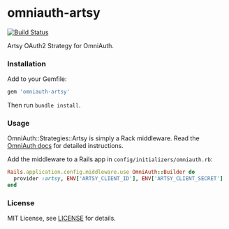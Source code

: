 # omniauth-artsy

[![Build Status](https://travis-ci.org/artsy/omniauth-artsy.svg)](https://travis-ci.org/artsy/omniauth-artsy)

Artsy OAuth2 Strategy for OmniAuth.

### Installation

Add to your Gemfile:

``` ruby
gem 'omniauth-artsy'
```

Then run `bundle install`.

### Usage

OmniAuth::Strategies::Artsy is simply a Rack middleware. Read the [OmniAuth docs](https://github.com/intridea/omniauth) for detailed instructions.

Add the middleware to a Rails app in `config/initializers/omniauth.rb`:

``` ruby
Rails.application.config.middleware.use OmniAuth::Builder do
  provider :artsy, ENV['ARTSY_CLIENT_ID'], ENV['ARTSY_CLIENT_SECRET']
end
```

### License

MIT License, see [LICENSE](LICENSE) for details.
